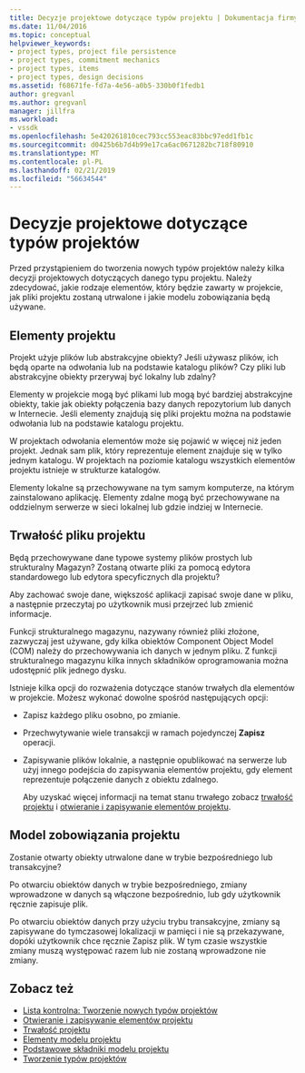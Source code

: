 ```yaml
---
title: Decyzje projektowe dotyczące typów projektu | Dokumentacja firmy Microsoft
ms.date: 11/04/2016
ms.topic: conceptual
helpviewer_keywords:
- project types, project file persistence
- project types, commitment mechanics
- project types, items
- project types, design decisions
ms.assetid: f68671fe-fd7a-4e56-a0b5-330b0f1fedb1
author: gregvanl
ms.author: gregvanl
manager: jillfra
ms.workload:
- vssdk
ms.openlocfilehash: 5e420261810cec793cc553eac83bbc97edd1fb1c
ms.sourcegitcommit: d0425b6b7d4b99e17ca6ac0671282bc718f80910
ms.translationtype: MT
ms.contentlocale: pl-PL
ms.lasthandoff: 02/21/2019
ms.locfileid: "56634544"
---
```

# <a name="project-type-design-decisions"></a>Decyzje projektowe dotyczące typów projektów
Przed przystąpieniem do tworzenia nowych typów projektów należy kilka decyzji projektowych dotyczących danego typu projektu. Należy zdecydować, jakie rodzaje elementów, który będzie zawarty w projekcie, jak pliki projektu zostaną utrwalone i jakie modelu zobowiązania będą używane.

## <a name="project-items"></a>Elementy projektu
 Projekt użyje plików lub abstrakcyjne obiekty? Jeśli używasz plików, ich będą oparte na odwołania lub na podstawie katalogu plików? Czy pliki lub abstrakcyjne obiekty przerywaj być lokalny lub zdalny?

 Elementy w projekcie mogą być plikami lub mogą być bardziej abstrakcyjne obiekty, takie jak obiekty połączenia bazy danych repozytorium lub danych w Internecie. Jeśli elementy znajdują się pliki projektu można na podstawie odwołania lub na podstawie katalogu projektu.

 W projektach odwołania elementów może się pojawić w więcej niż jeden projekt. Jednak sam plik, który reprezentuje element znajduje się w tylko jednym katalogu. W projektach na poziomie katalogu wszystkich elementów projektu istnieje w strukturze katalogów.

 Elementy lokalne są przechowywane na tym samym komputerze, na którym zainstalowano aplikację. Elementy zdalne mogą być przechowywane na oddzielnym serwerze w sieci lokalnej lub gdzie indziej w Internecie.

## <a name="project-file-persistence"></a>Trwałość pliku projektu
 Będą przechowywane dane typowe systemy plików prostych lub strukturalny Magazyn? Zostaną otwarte pliki za pomocą edytora standardowego lub edytora specyficznych dla projektu?

 Aby zachować swoje dane, większość aplikacji zapisać swoje dane w pliku, a następnie przeczytaj po użytkownik musi przejrzeć lub zmienić informacje.

 Funkcji strukturalnego magazynu, nazywany również pliki złożone, zazwyczaj jest używane, gdy kilka obiektów Component Object Model (COM) należy do przechowywania ich danych w jednym pliku. Z funkcji strukturalnego magazynu kilka innych składników oprogramowania można udostępnić plik jednego dysku.

 Istnieje kilka opcji do rozważenia dotyczące stanów trwałych dla elementów w projekcie. Możesz wykonać dowolne spośród następujących opcji:

- Zapisz każdego pliku osobno, po zmianie.

- Przechwytywanie wiele transakcji w ramach pojedynczej **Zapisz** operacji.

- Zapisywanie plików lokalnie, a następnie opublikować na serwerze lub użyj innego podejścia do zapisywania elementów projektu, gdy element reprezentuje połączenie danych z obiektu zdalnego.

  Aby uzyskać więcej informacji na temat stanu trwałego zobacz [trwałość projektu](../../extensibility/internals/project-persistence.md) i [otwieranie i zapisywanie elementów projektu](../../extensibility/internals/opening-and-saving-project-items.md).

## <a name="project-commitment-model"></a>Model zobowiązania projektu
 Zostanie otwarty obiekty utrwalone dane w trybie bezpośredniego lub transakcyjne?

 Po otwarciu obiektów danych w trybie bezpośredniego, zmiany wprowadzone w danych są włączone bezpośrednio, lub gdy użytkownik ręcznie zapisuje plik.

 Po otwarciu obiektów danych przy użyciu trybu transakcyjne, zmiany są zapisywane do tymczasowej lokalizacji w pamięci i nie są przekazywane, dopóki użytkownik chce ręcznie Zapisz plik. W tym czasie wszystkie zmiany muszą występować razem lub nie zostaną wprowadzone nie zmiany.

## <a name="see-also"></a>Zobacz też
- [Lista kontrolna: Tworzenie nowych typów projektów](../../extensibility/internals/checklist-creating-new-project-types.md)
- [Otwieranie i zapisywanie elementów projektu](../../extensibility/internals/opening-and-saving-project-items.md)
- [Trwałość projektu](../../extensibility/internals/project-persistence.md)
- [Elementy modelu projektu](../../extensibility/internals/elements-of-a-project-model.md)
- [Podstawowe składniki modelu projektu](../../extensibility/internals/project-model-core-components.md)
- [Tworzenie typów projektów](../../extensibility/internals/creating-project-types.md)
